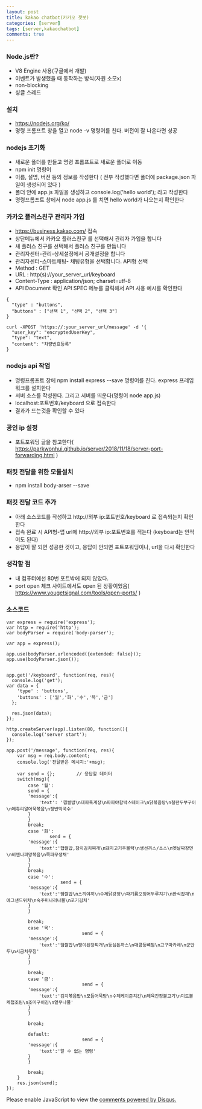 ```yaml
---
layout: post
title: kakao chatbot(카카오 챗봇)
categories: [server]
tags: [server,kakaochatbot]
comments: true
---
```

### Node.js란?

- V8 Engine 사용(구글에서 개발)
- 이벤트가 발생했을 때 동작하는 방식(자원 소모x)
- non-blocking
- 싱글 스레드

### 설치

- https://nodejs.org/ko/
- 명령 프롬프트 창을 열고 node -v 명령어를 친다. 버전이 잘 나온다면 성공

### nodejs 초기화

- 새로운 폴더를 만들고 명령 프롬프트로 새로운 폴더로 이동
- npm init 명령어
- 이름, 설명, 버전 등의 정보를 작성한다 ( 전부 작성했다면 폴더에 package.json 파일이 생성되어 있다 )
- 폴더 안에 app.js 파일을 생성하고 console.log('hello world'); 라고 작성한다
- 명령프롬프트 창에서 node app.js 를 치면 hello world가 나오는지 확인한다


### 카카오 플러스친구 관리자 가입

- https://business.kakao.com/ 접속
- 상단메뉴에서 카카오 플러스친구 를 선택해서 관리자 가입을 합니다
- 새 플러스 친구를 선택해서 플러스 친구를 만듭니다
- 관리자센터-관리-상세설정에서 공개설정을 합니다
- 관리자센터-스마트채팅- 채팅유형을 선택합니다. API형 선택
- Method : GET
- URL : http(s)://your_server_url/keyboard
- Content-Type : application/json; charset=utf-8
- API Document 확인 API SPEC 메뉴를 클릭해서 API 사용 예시를 확인한다

~~~
{
  "type" : "buttons",
  "buttons" : ["선택 1", "선택 2", "선택 3"]
}

curl -XPOST 'https://:your_server_url/message' -d '{
  "user_key": "encryptedUserKey",
  "type": "text",
  "content": "차량번호등록"
}
~~~

### nodejs api 작업

- 명령프롬프트 창에 npm install express --save 명령어를 친다. express 프레임워크를 설치한다
- 서버 소스를 작성한다. 그리고 서버를 띄운다(명령어 node app.js)
- localhost:포트번호/keyboard 으로 접속한다
- 결과가 뜨는것을 확인할 수 있다 

### 공인 ip 설정

- 포트포워딩 글을 참고한다( https://parkwonhui.github.io/server/2018/11/18/server-port-forwarding.html )

### 패킷 전달을 위한 모듈설치

- npm install body-arser --save

### 패킷 전달 코드 추가

- 아래 소스코드를 작성하고 http://외부 ip:포트번호/keyboard 로 접속되는지 확인한다
- 접속 완료 시 API형-앱 url에 http://외부 ip:포트번호를 적는다 (keyboard는 안적어도 된다)
- 응답이 잘 되면 성공한 것이고, 응답이 안되면 포트포워딩이나, url을 다시 확인한다

### 생각할 점

- 내 컴퓨터에선 80번 포트밖에 되지 않았다.
- port open 체크 사이트에서도 open 된 상황이었음( https://www.yougetsignal.com/tools/open-ports/ )

### 소스코드

~~~
var express = require('express');
var http = require('http');
var bodyParser = require('body-parser');

var app = express();

app.use(bodyParser.urlencoded({extended: false}));
app.use(bodyParser.json());


app.get('/keyboard', function(req, res){
  console.log('get');
var data = {
    'type' : 'buttons',
    'buttons' : ['월','화','수','목','금']
  };

  res.json(data);
});

http.createServer(app).listen(80, function(){
  console.log('server start');
});

app.post('/message', function(req, res){
    var msg = req.body.content;
    console.log('전달받은 메시지:'+msg);
    
    var send = {};        // 응답할 데이터
    switch(msg){
        case '월':
        send = {
        'message':{
            'text': '햅쌀밥\n대파육계장\n파파야함박스테이크\n닭볶음탕\n철판두부구이\n메츄리알어묵볶음\n쟁반막국수'
        }
        }
        break;
        case '화':
                send = {
        'message':{
            'text':'햅쌀밥,참치김치찌개\n돼지고기주물럭\n생선까스/소스\n옛날짜장면\n비엔나피망볶음\n쪽파무생채'
        }    
        }    
        break;
        case '수':
                    send = {
        'message':{
            'text':'햄쌀밥\n스끼야끼\n수제닭강정\n파기름오징어두루치기\n한식잡채\n에그샌드위치\n숙주미나리나물\n포기김치'
        }    
        }    
    
        break;
        case '목':
                            send = {
        'message':{
            'text':'햄쌀밥\n팽이된장찌개\n등심돈까스\n매콤등뼈찜\n고구마카레\n군만두\n시금치무침'
        }    
        }    

        break;
        case '금':
                            send = {
        'message':{
            'text':'김치볶음밥\n모듬어묵탕\n수제케이준치킨\n제육간장불고기\n미트볼케첩조림\n조미구이김\n열무나물'
        }    
        }    

        break;
        
        default:
                            send = {
        'message':{
            'text':'알 수 없는 명령'
        }    
        }    

        break;
    }
    res.json(send);
});
~~~



<div id="disqus_thread"></div>
<script>

/**
*  RECOMMENDED CONFIGURATION VARIABLES: EDIT AND UNCOMMENT THE SECTION BELOW TO INSERT DYNAMIC VALUES FROM YOUR PLATFORM OR CMS.
*  LEARN WHY DEFINING THESE VARIABLES IS IMPORTANT: https://disqus.com/admin/universalcode/#configuration-variables*/
/*
var disqus_config = function () {
this.page.url = PAGE_URL;  // Replace PAGE_URL with your page's canonical URL variable
this.page.identifier = PAGE_IDENTIFIER; // Replace PAGE_IDENTIFIER with your page's unique identifier variable
};
*/
(function() { // DON'T EDIT BELOW THIS LINE
var d = document, s = d.createElement('script');
s.src = 'https://parkwonhui.disqus.com/embed.js';
s.setAttribute('data-timestamp', +new Date());
(d.head || d.body).appendChild(s);
})();
</script>
<noscript>Please enable JavaScript to view the <a href="https://disqus.com/?ref_noscript">comments powered by Disqus.</a></noscript>
                            

					